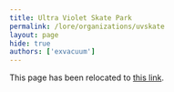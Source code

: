 ```yaml
---
title: Ultra Violet Skate Park
permalink: /lore/organizations/uvskate
layout: page
hide: true
authors: ['exvacuum']
---
```

<html>
<head>
    <script type="text/javascript">
        window.location.replace(".#uvskate");
    </script>
</head>
<body>
<p>This page has been relocated to <a href=".#uvskate">this link</a>.</p>
</body>
</html>